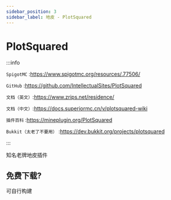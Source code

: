 ```yaml
---
sidebar_position: 3
sidebar_label: 地皮 - PlotSquared
---
```


# PlotSquared

:::info

`SpigotMC` :https://www.spigotmc.org/resources/.77506/

`GitHub` :https://github.com/IntellectualSites/PlotSquared

`文档（英文）`:https://www.zrips.net/residence/

`文档（中文）`:https://docs.superiormc.cn/v/plotsquared-wiki

`插件百科` :https://mineplugin.org/PlotSquared

`Bukkit（太老了不要用）` :https://dev.bukkit.org/projects/plotsquared

:::

知名老牌地皮插件

## 免费下载?

可自行构建
